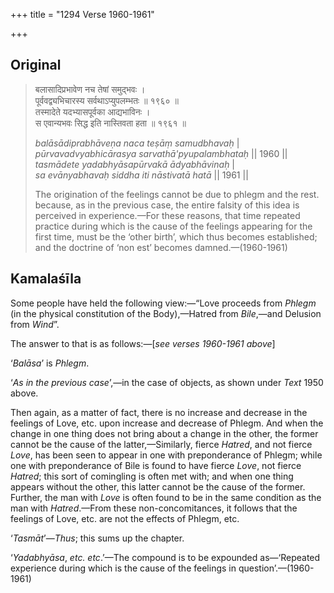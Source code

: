 +++
title = "1294 Verse 1960-1961"

+++
## Original 
>
> बलासादिप्रभावेण नच तेषां समुद्भवः ।  
> पूर्ववद्व्यभिचारस्य सर्वथाऽप्युपलम्भतः ॥ १९६० ॥  
> तस्मादेते यदभ्यासपूर्वका आद्यभाविनः ।  
> स एवान्यभवः सिद्ध इति नास्तिवता हता ॥ १९६१ ॥ 
>
> *balāsādiprabhāveṇa naca teṣāṃ samudbhavaḥ* \|  
> *pūrvavadvyabhicārasya sarvathā'pyupalambhataḥ* \|\| 1960 \|\|  
> *tasmādete yadabhyāsapūrvakā ādyabhāvinaḥ* \|  
> *sa evānyabhavaḥ siddha iti nāstivatā hatā* \|\| 1961 \|\| 
>
> The origination of the feelings cannot be due to phlegm and the rest. because, as in the previous case, the entire falsity of this idea is perceived in experience.—For these reasons, that time repeated practice during which is the cause of the feelings appearing for the first time, must be the ‘other birth’, which thus becomes established; and the doctrine of ‘non est’ becomes damned.—(1960-1961)



## Kamalaśīla

Some people have held the following view:—“Love proceeds from *Phlegm* (in the physical constitution of the Body),—Hatred from *Bile*,—and Delusion from *Wind*”.

The answer to that is as follows:—[*see verses 1960-1961 above*]

‘*Balāsa*’ is *Phlegm*.

‘*As* *in* *the* *previous case*’,—in the case of objects, as shown under *Text* 1950 above.

Then again, as a matter of fact, there is no increase and decrease in the feelings of Love, etc. upon increase and decrease of Phlegm. And when the change in one thing does not bring about a change in the other, the former cannot be the cause of the latter,—Similarly, fierce *Hatred*, and not fierce *Love*, has been seen to appear in one with preponderance of Phlegm; while one with preponderance of Bile is found to have fierce *Love*, not fierce *Hatred*; this sort of comingling is often met with; and when one thing appears without the other, this latter cannot be the cause of the former. Further, the man with *Love* is often found to be in the same condition as the man with *Hatred*.—From these non-concomitances, it follows that the feelings of Love, etc. are not the effects of Phlegm, etc.

‘*Tasmāt*’—*Thus*; this sums up the chapter.

‘*Yadabhyāsa*, *etc. etc*.’—The compound is to be expounded as—‘Repeated experience during which is the cause of the feelings in question’.—(1960-1961)



